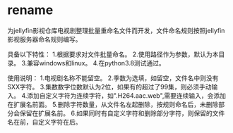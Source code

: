 # rename
为jellyfin影视仓库电视剧整理批量重命名文件而开发，文件命名规则按照jellyfin影视服务器命名规则编写。

具备以下特性：
1.根据要求对文件批量命名。
2.使用路径作为参数，默认为本目录。
3.兼容windows和linux。
4.在python3.8测试通过。

使用说明：
1.电视剧名称不能留空。
2.季数为选填，如留空，文件名中则没有SXX字符。
3.集数数字位数默认为2位，如果有的超过了99集，则必须手动输入。
4.添加自定义字符为连续字符，如".H264.aac.web",需要连续输入，会添加在扩展名前面。
5.删除字符数量，从文件名左起删除，按规则命名后，未删除部分会保留在扩展名前。
6.如果同时有自定义字符和删除部分字符，则保留的文件名在前，自定义字符在后。
